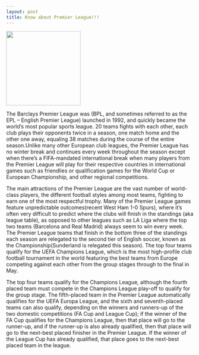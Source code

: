 ```yaml
---
layout: post
title: Know about Premier League!!!
---
```



<img src="http://www.thefootballmind.com/assets/uploads/blogs/cover_images/16-August.png" style="width: 200px;"/>

The Barclays Premier League was (BPL, and sometimes referred to as the EPL – English Premier League) launched in 1992, and quickly became the world’s most popular sports league. 20 teams fights with each other, each club plays their opponents twice in a season, one match home and the other one away, equaling 38 matches during the course of the entire season.Unlike many other European club leagues, the Premier League has no winter break and continues every week throughout the season except when there’s a FIFA-mandated international break when many players from the Premier League will play for their respective countries in international games such as friendlies or qualification games for the World Cup or European Championship, and other regional competitions.

The main attractions of the Premier League are the vast number of world-class players, the different football styles among most teams, fighting to earn one of the most respectful trophy. Many of the Premier League games feature unpredictable outcomes(recent West Ham 1-0 Spurs), where it’s often very difficult to predict where the clubs will finish in the standings (aka league table), as opposed to other leagues such as LA Liga where the top two teams (Barcelona and Real Madrid) always seem to win every week.
The Premier League teams that finish in the bottom three of the standings each season are relegated to the second tier of English soccer, known as the Championship(Sunderland is relegated this season). The top four teams qualify for the UEFA Champions League, which is the most high-profile club football tournament in the world featuring the best teams from Europe competing against each other from the group stages through to the final in May.

The top four teams qualify for the Champions League, although the fourth placed team must compete in the Champions League play-off to qualify for the group stage. The fifth-placed team in the Premier League automatically qualifies for the UEFA Europa League, and the sixth and seventh-placed teams can also qualify, depending on the winners and runners-up of the two domestic competitions (FA Cup and League Cup); if the winner of the FA Cup qualifies for the Champions League, then that place will go to the runner-up, and if the runner-up is also already qualified, then that place will go to the next-best placed finisher in the Premier League. If the winner of the League Cup has already qualified, that place goes to the next-best placed team in the league.
